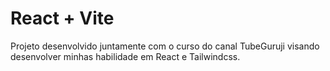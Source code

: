 # React + Vite
Projeto desenvolvido juntamente com o curso do canal TubeGuruji visando desenvolver minhas habilidade em React e Tailwindcss. 



